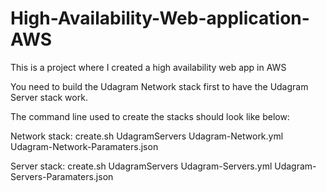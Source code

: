 # High-Availability-Web-application-AWS
This is a project where I created a high availability web app in AWS

You need to build the Udagram Network stack first to have the Udagram Server stack work.

The command line used to create the stacks should look like below:

Network stack:
create.sh UdagramServers Udagram-Network.yml Udagram-Network-Paramaters.json

Server stack:
create.sh UdagramServers Udagram-Servers.yml Udagram-Servers-Paramaters.json
